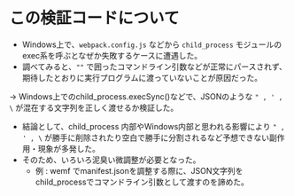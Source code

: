 # この検証コードについて

- Windows上で、`webpack.config.js` などから `child_process` モジュールの exec系を呼ぶとなぜか失敗するケースに遭遇した。
- 調べてみると、`""` で囲ったコマンドライン引数などが正常にパースされず、期待したとおりに実行プログラムに渡っていないことが原因だった。

-> Windows上でのchild_process.execSync()などで、JSONのような `" , ' , \` が混在する文字列を正しく渡せるか検証した。
- 結論として、child_process 内部やWindows内部と思われる影響により `" , ' , \` が勝手に削除されたり空白で勝手に分割されるなど予想できない副作用・現象が多発した。
- そのため、いろいろ泥臭い微調整が必要となった。
  - 例 : wemf でmanifest.jsonを調整する際に、JSON文字列をchild_processでコマンドライン引数として渡すのを諦めた。


